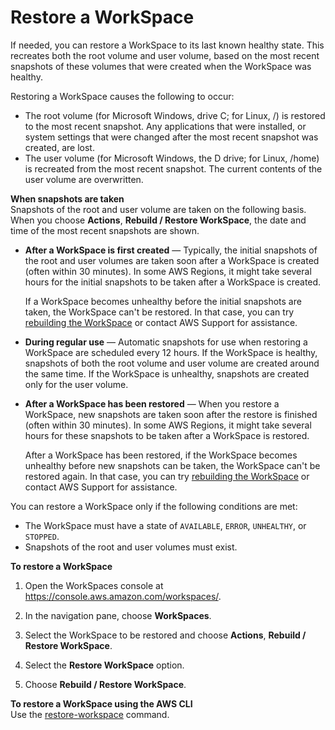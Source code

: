 # Restore a WorkSpace<a name="restore-workspace"></a>

If needed, you can restore a WorkSpace to its last known healthy state\. This recreates both the root volume and user volume, based on the most recent snapshots of these volumes that were created when the WorkSpace was healthy\.

Restoring a WorkSpace causes the following to occur:
+ The root volume \(for Microsoft Windows, drive C; for Linux, /\) is restored to the most recent snapshot\. Any applications that were installed, or system settings that were changed after the most recent snapshot was created, are lost\.
+ The user volume \(for Microsoft Windows, the D drive; for Linux, /home\) is recreated from the most recent snapshot\. The current contents of the user volume are overwritten\.

**When snapshots are taken**  
Snapshots of the root and user volume are taken on the following basis\. When you choose **Actions**, **Rebuild / Restore WorkSpace**, the date and time of the most recent snapshots are shown\. 
+ **After a WorkSpace is first created** — Typically, the initial snapshots of the root and user volumes are taken soon after a WorkSpace is created \(often within 30 minutes\)\. In some AWS Regions, it might take several hours for the initial snapshots to be taken after a WorkSpace is created\.

  If a WorkSpace becomes unhealthy before the initial snapshots are taken, the WorkSpace can't be restored\. In that case, you can try [ rebuilding the WorkSpace](rebuild-workspace.md) or contact AWS Support for assistance\.
+ **During regular use** — Automatic snapshots for use when restoring a WorkSpace are scheduled every 12 hours\. If the WorkSpace is healthy, snapshots of both the root volume and user volume are created around the same time\. If the WorkSpace is unhealthy, snapshots are created only for the user volume\.
+ **After a WorkSpace has been restored** — When you restore a WorkSpace, new snapshots are taken soon after the restore is finished \(often within 30 minutes\)\. In some AWS Regions, it might take several hours for these snapshots to be taken after a WorkSpace is restored\.

  After a WorkSpace has been restored, if the WorkSpace becomes unhealthy before new snapshots can be taken, the WorkSpace can't be restored again\. In that case, you can try [rebuilding the WorkSpace](rebuild-workspace.md) or contact AWS Support for assistance\.

You can restore a WorkSpace only if the following conditions are met:
+ The WorkSpace must have a state of `AVAILABLE`, `ERROR`, `UNHEALTHY`, or `STOPPED`\.
+ Snapshots of the root and user volumes must exist\.

**To restore a WorkSpace**

1. Open the WorkSpaces console at [https://console\.aws\.amazon\.com/workspaces/](https://console.aws.amazon.com/workspaces/)\.

1. In the navigation pane, choose **WorkSpaces**\.

1. Select the WorkSpace to be restored and choose **Actions**, **Rebuild / Restore WorkSpace**\.

1. Select the **Restore WorkSpace** option\.

1. Choose **Rebuild / Restore WorkSpace**\.

**To restore a WorkSpace using the AWS CLI**  
Use the [restore\-workspace](https://docs.aws.amazon.com/cli/latest/reference/workspaces/restore-workspace.html) command\.